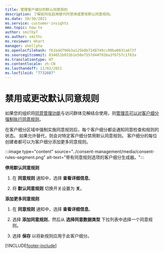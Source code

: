 ```yaml
---
title: 管理客户细分的默认同意规则
description: 了解如何在启用替代时禁用或更改默认同意规则。
ms.date: 10/30/2021
ms.service: customer-insights
mms.topic: how-to
author: smithy7
ms.author: smithc
ms.reviewer: mhart
manager: shellyha
ms.openlocfilehash: f61bdd796b3a125b8b72d8749cc00ba0031a673f
ms.sourcegitcommit: 834651b933b1e50e7557d44f926a3fb757c1f83a
ms.translationtype: HT
ms.contentlocale: zh-CN
ms.lasthandoff: 11/02/2021
ms.locfileid: "7732887"
---
```

# <a name="disable-or-change-default-consent-rules"></a>禁用或更改默认同意规则

如果您的组织将[同意管理功能](../consent-management/overview.md)与访问群体见解结合使用，则[管理员可以对客户细分强制执行同意规则](activate-consent.md)。 

在客户细分区域中强制实施同意规则后，每个客户细分都会通知同意检查和规则的状态。 如果允许替代，则会对特定客户细分禁用默认同意规则。 客户细分的每位创建者都可以为客户细分添加更多同意规则。 

:::image type="content" source="../consent-management/media/consent-rules-segment.png" alt-text="带有同意规则选项的客户细分生成器。":::

**停用默认同意规则**

1. 在 **同意规则** 通知中，选择 **查看详细信息**。 

1. 将 **默认同意规则** 切换开关设置为 **关**。

**添加更多同意规则**

1. 在 **同意规则** 通知中，选择 **查看详细信息**。 

1. 选择 **添加同意规则**，然后从 **选择同意数据类型** 下拉列表中选择一个同意规则。

1. 选择 **保存** 以将新规则应用于此客户细分。

[!INCLUDE[footer-include](../includes/footer-banner.md)] 
